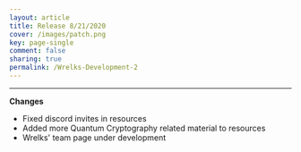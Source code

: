 ```yaml
---
layout: article
title: Release 8/21/2020
cover: /images/patch.png
key: page-single
comment: false
sharing: true
permalink: /Wrelks-Development-2
---
```

   
---
   
**Changes**

- Fixed discord invites in resources
- Added more Quantum Cryptography related material to resources
- Wrelks' team page under development

